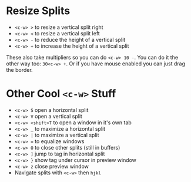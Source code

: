 # Resize Splits

* `<c-w> >` to resize a vertical split right
* `<c-w> <` to resize a vertical split left
* `<c-w> -` to reduce the height of a vertical split
* `<c-w> +` to increase the height of a vertical split

These also take multipliers so you can do `<c-w> 10 -`. You can do it the other way too: `30<c-w> +`. Or if you have mouse enabled you can just drag the border.

# Other Cool `<c-w>` Stuff

* `<c-w> S` open a horizontal split
* `<c-w> V` open a vertical split
* `<c-w> <shift>T` to open a window in it's own tab
* `<c-w> _` to maximize a horizontal split
* `<c-w> |` to maximize a vertical split
* `<c-w> =` to equalize windows
* `<c-w> O` to close other splits (still in buffers)
* `<c-w> ]` jump to tag in horizontal split
* `<c-w> }` show tag under cursor in preview window
* `<c-w> z` close preview window
* Navigate splits with `<c-w>` then `hjkl`
